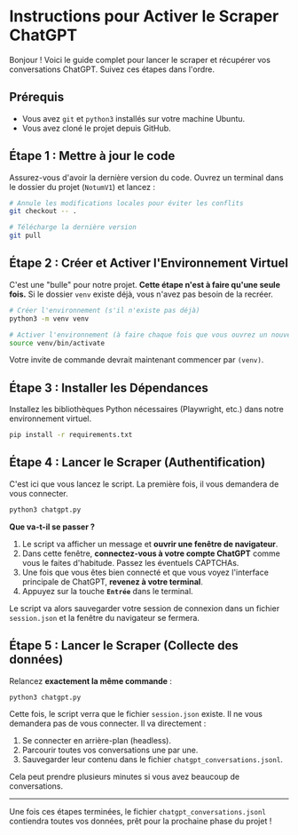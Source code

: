 # Instructions pour Activer le Scraper ChatGPT

Bonjour ! Voici le guide complet pour lancer le scraper et récupérer vos conversations ChatGPT. Suivez ces étapes dans l'ordre.

## Prérequis

-   Vous avez `git` et `python3` installés sur votre machine Ubuntu.
-   Vous avez cloné le projet depuis GitHub.

## Étape 1 : Mettre à jour le code

Assurez-vous d'avoir la dernière version du code. Ouvrez un terminal dans le dossier du projet (`NotumV1`) et lancez :

```bash
# Annule les modifications locales pour éviter les conflits
git checkout -- .

# Télécharge la dernière version
git pull
```

## Étape 2 : Créer et Activer l'Environnement Virtuel

C'est une "bulle" pour notre projet. **Cette étape n'est à faire qu'une seule fois.** Si le dossier `venv` existe déjà, vous n'avez pas besoin de la recréer.

```bash
# Créer l'environnement (s'il n'existe pas déjà)
python3 -m venv venv

# Activer l'environnement (à faire chaque fois que vous ouvrez un nouveau terminal)
source venv/bin/activate
```
Votre invite de commande devrait maintenant commencer par `(venv)`.

## Étape 3 : Installer les Dépendances

Installez les bibliothèques Python nécessaires (Playwright, etc.) dans notre environnement virtuel.

```bash
pip install -r requirements.txt
```

## Étape 4 : Lancer le Scraper (Authentification)

C'est ici que vous lancez le script. La première fois, il vous demandera de vous connecter.

```bash
python3 chatgpt.py
```

**Que va-t-il se passer ?**
1.  Le script va afficher un message et **ouvrir une fenêtre de navigateur**.
2.  Dans cette fenêtre, **connectez-vous à votre compte ChatGPT** comme vous le faites d'habitude. Passez les éventuels CAPTCHAs.
3.  Une fois que vous êtes bien connecté et que vous voyez l'interface principale de ChatGPT, **revenez à votre terminal**.
4.  Appuyez sur la touche **`Entrée`** dans le terminal.

Le script va alors sauvegarder votre session de connexion dans un fichier `session.json` et la fenêtre du navigateur se fermera.

## Étape 5 : Lancer le Scraper (Collecte des données)

Relancez **exactement la même commande** :

```bash
python3 chatgpt.py
```

Cette fois, le script verra que le fichier `session.json` existe. Il ne vous demandera pas de vous connecter. Il va directement :
1.  Se connecter en arrière-plan (headless).
2.  Parcourir toutes vos conversations une par une.
3.  Sauvegarder leur contenu dans le fichier `chatgpt_conversations.jsonl`.

Cela peut prendre plusieurs minutes si vous avez beaucoup de conversations.

---

Une fois ces étapes terminées, le fichier `chatgpt_conversations.jsonl` contiendra toutes vos données, prêt pour la prochaine phase du projet !
